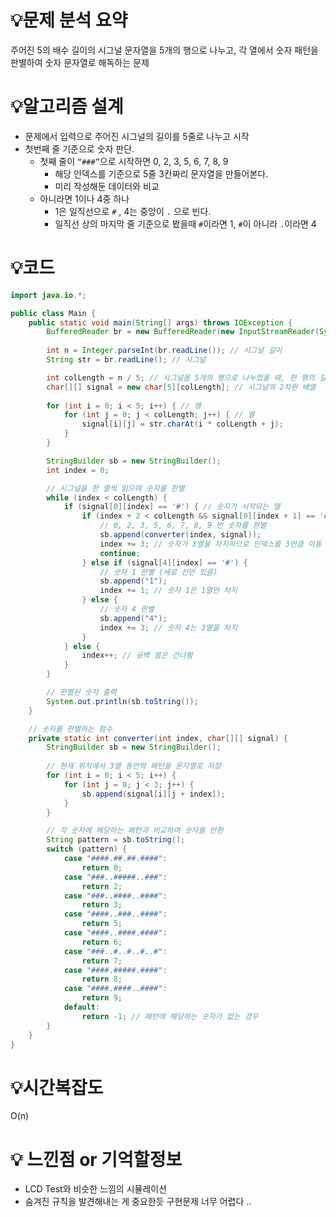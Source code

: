 # 💡**문제 분석 요약**

 주어진 5의 배수 길이의 시그널 문자열을 5개의 행으로 나누고, 각 열에서 숫자 패턴을 판별하여 숫자 문자열로 해독하는 문제

# 💡**알고리즘 설계**

- 문제에서 입력으로 주어진 시그널의 길이를 5줄로 나누고 시작
- 첫번째 줄 기준으로 숫자 판단.
    - 첫째 줄이 `“###”`으로 시작하면 0, 2, 3, 5, 6, 7, 8, 9
        - 해당 인덱스를 기준으로 5줄 3칸짜리 문자열을 만들어본다.
        - 미리 작성해둔 데이터와 비교
    - 아니라면 1이나 4중 하나
        - 1은 일직선으로 `#` , 4는 중앙이 `.` 으로 빈다.
        - 일직선 상의 마지막 줄 기준으로 봤을때 `#`이라면 1, `#`이 아니라 `.`이라면 4

# 💡코드

```java
import java.io.*;

public class Main {
    public static void main(String[] args) throws IOException {
        BufferedReader br = new BufferedReader(new InputStreamReader(System.in));
        
        int n = Integer.parseInt(br.readLine()); // 시그널 길이
        String str = br.readLine(); // 시그널

        int colLength = n / 5; // 시그널을 5개의 행으로 나누었을 때, 한 행의 길이
        char[][] signal = new char[5][colLength]; // 시그널의 2차원 배열
        
        for (int i = 0; i < 5; i++) { // 행
            for (int j = 0; j < colLength; j++) { // 열
                signal[i][j] = str.charAt(i * colLength + j);
            }
        }

        StringBuilder sb = new StringBuilder();
        int index = 0;

        // 시그널을 한 열씩 읽으며 숫자를 판별
        while (index < colLength) {
            if (signal[0][index] == '#') { // 숫자가 시작되는 열
                if (index + 2 < colLength && signal[0][index + 1] == '#' && signal[0][index + 2] == '#') {
                    // 0, 2, 3, 5, 6, 7, 8, 9 번 숫자를 판별
                    sb.append(converter(index, signal));
                    index += 3; // 숫자가 3열을 차지하므로 인덱스를 3만큼 이동
                    continue;
                } else if (signal[4][index] == '#') {
                    // 숫자 1 판별 (세로 선만 있음)
                    sb.append("1");
                    index += 1; // 숫자 1은 1열만 차지
                } else {
                    // 숫자 4 판별
                    sb.append("4");
                    index += 3; // 숫자 4는 3열을 차지
                }
            } else {
                index++; // 공백 열은 건너뜀
            }
        }

        // 판별된 숫자 출력
        System.out.println(sb.toString());
    }

    // 숫자를 판별하는 함수
    private static int converter(int index, char[][] signal) {
        StringBuilder sb = new StringBuilder();
        
        // 현재 위치에서 3열 동안의 패턴을 문자열로 저장
        for (int i = 0; i < 5; i++) {
            for (int j = 0; j < 3; j++) {
                sb.append(signal[i][j + index]);
            }
        }

        // 각 숫자에 해당하는 패턴과 비교하여 숫자를 반환
        String pattern = sb.toString();
        switch (pattern) {
            case "####.##.##.####":
                return 0;
            case "###..#####..###":
                return 2;
            case "###..####..####":
                return 3;
            case "####..###..####":
                return 5;
            case "####..####.####":
                return 6;
            case "###..#..#..#..#":
                return 7;
            case "####.#####.####":
                return 8;
            case "####.####..####":
                return 9;
            default:
                return -1; // 패턴에 해당하는 숫자가 없는 경우
        }
    }
}

```

# 💡시간복잡도

O(n)

# 💡 느낀점 or 기억할정보

- LCD Test와 비슷한 느낌의 시뮬레이션
- 숨겨진 규칙을 발견해내는 게 중요한듯 구현문제 너무 어렵다 ..
